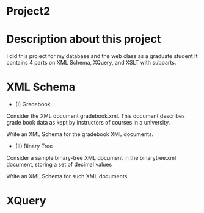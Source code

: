 # Project2 

# Description about this project 
I did this project for my database and the web class as a graduate student 
It contains 4 parts on XML Schema, XQuery, and XSLT with subparts.
# XML Schema
  * (I) Gradebook

  Consider the XML document gradebook.xml. This document describes grade book data as kept by instructors of courses in a university.

  Write an XML Schema for the gradebook XML documents.

  * (II) Binary Tree

 Consider a sample binary-tree XML document in the binarytree.xml document, storing a set of decimal values

 Write an XML Schema for such XML documents.

# XQuery


